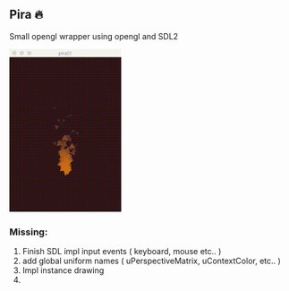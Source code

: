 ## Pira 🔥


Small opengl wrapper using opengl and SDL2

![picture](pira_d.gif)



### Missing: 
1. Finish SDL impl input events ( keyboard, mouse etc.. )
2. add global uniform names ( uPerspectiveMatrix, uContextColor, etc.. )
3. Impl instance drawing 
4. 
